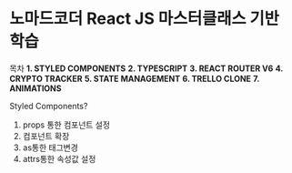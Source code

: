 # 노마드코더 React JS 마스터클래스 기반 학습

목차
**1. STYLED COMPONENTS**
**2. TYPESCRIPT**
**3. REACT ROUTER V6**
**4. CRYPTO TRACKER**
**5. STATE MANAGEMENT**
**6. TRELLO CLONE**
**7. ANIMATIONS**

Styled Components?

1. props 통한 컴포넌트 설정
2. 컴포넌트 확장
3. as통한 태그변경
4. attrs통한 속성값 설정
